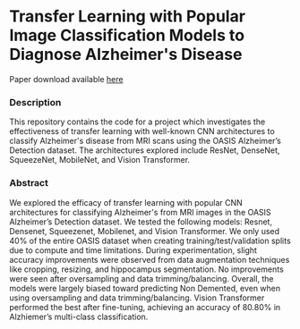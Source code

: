 # Transfer Learning with Popular Image Classification Models to Diagnose Alzheimer's Disease
Paper download available [here](https://github.com/user-attachments/files/16338857/COSC78.Final.Paper.docx)

### Description
This repository contains the code for a project which investigates the effectiveness of transfer learning with well-known CNN architectures to classify Alzheimer's disease from MRI scans using the OASIS Alzheimer’s Detection dataset. The architectures explored include ResNet, DenseNet, SqueezeNet, MobileNet, and Vision Transformer.

### Abstract

We explored the efficacy of transfer learning with popular CNN architectures for classifying Alzheimer's from MRI images in the OASIS Alzheimer’s Detection dataset. We tested the following models: Resnet, Densenet, Squeezenet, Mobilenet, and Vision Transformer. We only used 40% of the entire OASIS dataset when creating training/test/validation splits due to compute and time limitations. During experimentation, slight accuracy improvements were observed from data augmentation techniques like cropping, resizing, and hippocampus segmentation. No improvements were seen after oversampling and data trimming/balancing. Overall, the models were largely biased toward predicting Non Demented, even when using oversampling and data trimming/balancing. Vision Transformer performed the best after fine-tuning, achieving an accuracy of 80.80% in Alzhiemer’s multi-class classification. 
